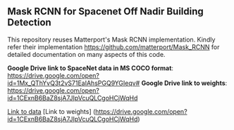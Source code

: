 ## **Mask RCNN for Spacenet Off Nadir Building Detection**

This repository reuses Matterport's Mask RCNN implementation. Kindly refer their implementation https://github.com/matterport/Mask_RCNN for detailed documentation on many aspects of this code.

**Google Drive link to SpaceNet data in MS COCO format**: https://drive.google.com/open?id=1Mx_QThYvQ3t2vS71EaIAhsPGQ9YGIeqv# 
**Google Drive link to weights**: https://drive.google.com/open?id=1CExnB6BaZ8sjA7JIpVcuQLCgoHCjWqHd


[Link to data](https://drive.google.com/open?id=1Mx_QThYvQ3t2vS71EaIAhsPGQ9YGIeqv#)
[Link to weights] (https://drive.google.com/open?id=1CExnB6BaZ8sjA7JIpVcuQLCgoHCjWqHd)
